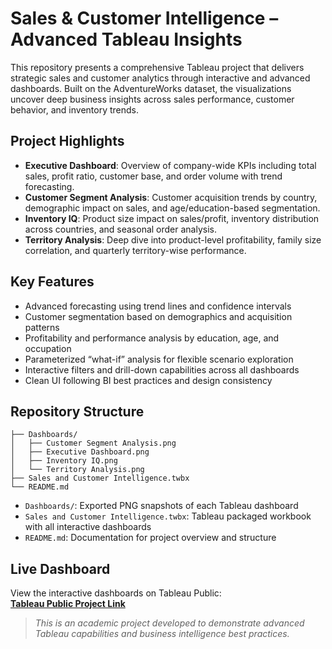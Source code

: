 # Sales & Customer Intelligence – Advanced Tableau Insights
This repository presents a comprehensive Tableau project that delivers strategic sales and customer analytics through interactive and advanced dashboards. Built on the AdventureWorks dataset, the visualizations uncover deep business insights across sales performance, customer behavior, and inventory trends.

## Project Highlights
- **Executive Dashboard**: Overview of company-wide KPIs including total sales, profit ratio, customer base, and order volume with trend forecasting.
- **Customer Segment Analysis**: Customer acquisition trends by country, demographic impact on sales, and age/education-based segmentation.
- **Inventory IQ**: Product size impact on sales/profit, inventory distribution across countries, and seasonal order analysis.
- **Territory Analysis**: Deep dive into product-level profitability, family size correlation, and quarterly territory-wise performance.

## Key Features
- Advanced forecasting using trend lines and confidence intervals  
- Customer segmentation based on demographics and acquisition patterns  
- Profitability and performance analysis by education, age, and occupation  
- Parameterized “what-if” analysis for flexible scenario exploration  
- Interactive filters and drill-down capabilities across all dashboards  
- Clean UI following BI best practices and design consistency

## Repository Structure
```
├── Dashboards/
│   ├── Customer Segment Analysis.png
│   ├── Executive Dashboard.png
│   ├── Inventory IQ.png
│   └── Territory Analysis.png
├── Sales and Customer Intelligence.twbx
└── README.md
```

- `Dashboards/`: Exported PNG snapshots of each Tableau dashboard  
- `Sales and Customer Intelligence.twbx`: Tableau packaged workbook with all interactive dashboards  
- `README.md`: Documentation for project overview and structure

## Live Dashboard
View the interactive dashboards on Tableau Public:  
**[Tableau Public Project Link]([https://public.tableau.com/app/profile/your-profile-name/viz/your-project-name](https://public.tableau.com/app/profile/vinod.nithin.kumar.rachakonda/viz/Full-FunnelBIonAdventureWorksAnEnd-to-EndTableauAnalysis/ExecutiveDashboard))**  

> *This is an academic project developed to demonstrate advanced Tableau capabilities and business intelligence best practices.*
